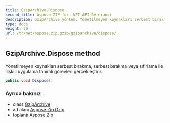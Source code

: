 ```yaml
---
title: GzipArchive.Dispose
second_title: Aspose.ZIP for .NET API Referansı
description: GzipArchive yöntem. Yönetilmeyen kaynakları serbest bırakma serbest bırakma veya sıfırlama ile ilişkili uygulama tanımlı görevleri gerçekleştirir.
type: docs
weight: 30
url: /tr/net/aspose.zip.gzip/gziparchive/dispose/
---
```

## GzipArchive.Dispose method

Yönetilmeyen kaynakları serbest bırakma, serbest bırakma veya sıfırlama ile ilişkili uygulama tanımlı görevleri gerçekleştirir.

```csharp
public void Dispose()
```

### Ayrıca bakınız

* class [GzipArchive](../)
* ad alanı [Aspose.Zip.Gzip](../../gziparchive/)
* toplantı [Aspose.Zip](../../../)


